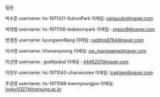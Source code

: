 팀원

박수훈
username: hs-1971321-SuhunPark
이메일: pshauukn@naver.com

박태범
username: hs-1971106-taebeompark
이메일 : region9@naver.com

방경원
username: kyungwonBang
이메일: ruddnjs8764@naver.com

이서영
username: b1ueseoyoung
이메일: ow_manggame@naver.com

이선영
username : godltjsdud
이메일 : 4446207@naver.com

이찬우
username: hs-1971543-chanwoolee
이메일: lcwtiger@naver.com

주권영
username: hs-1971088-kwonyoungjoo
이메일: jooky0327@hansung.ac.kr
